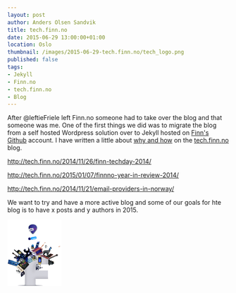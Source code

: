 ```yaml
---
layout: post
author: Anders Olsen Sandvik
title: tech.finn.no
date: 2015-06-29 13:00:00+01:00
location: Oslo
thumbnail: /images/2015-06-29-tech.finn.no/tech_logo.png
published: false
tags:
- Jekyll
- Finn.no
- tech.finn.no
- Blog
---
```


After @leftieFriele left Finn.no someone had to take over the blog and that someone was me. One of the first things we did was to migrate the blog from a self hosted Wordpress solution over to Jekyll hosted on [Finn's Github](https://github.com/finn-no) account. I have written a little about [why and how](http://tech.finn.no/2015/01/28/from-wordpress-to-jekyll/) on the [tech.finn.no](http://tech.finn.no/) blog.




http://tech.finn.no/2014/11/26/finn-techday-2014/

http://tech.finn.no/2015/01/07/finnno-year-in-review-2014/

http://tech.finn.no/2014/11/21/email-providers-in-norway/

We want to try and have a more active blog and some of our goals for hte blog is to have x posts and y authors in 2015.

<img src="/images/2015-06-29-tech.finn.no/tech_logo.png" alt="tech.finn.no logo">